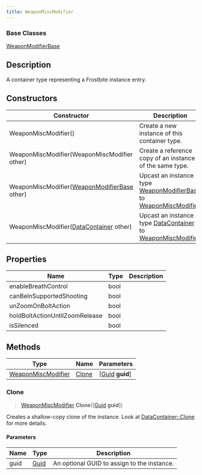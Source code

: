 ```yaml
---
title: WeaponMiscModifier
---
```

### Base Classes

[WeaponModifierBase](/vext/ref/fb/weaponmodifierbase/)

## Description

A container type representing a Frostbite instance entry.

## Constructors

| Constructor                                                                   | Description                                                                                                                 |
| ----------------------------------------------------------------------------- | --------------------------------------------------------------------------------------------------------------------------- |
| WeaponMiscModifier()                                                          | Create a new instance of this container type.                                                                               |
| WeaponMiscModifier(WeaponMiscModifier other)                                  | Create a reference copy of an instance of the same type.                                                                    |
| WeaponMiscModifier([WeaponModifierBase](/vext/ref/fb/weaponmodifierbase/) other)            | Upcast an instance of type [WeaponModifierBase](/vext/ref/fb/weaponmodifierbase/) to [WeaponMiscModifier](/vext/ref/fb/weaponmiscmodifier/).            |
| WeaponMiscModifier([DataContainer](/vext/ref/shared/class/datacontainer) other) | Upcast an instance of type [DataContainer](/vext/ref/shared/class/datacontainer) to [WeaponMiscModifier](/vext/ref/fb/weaponmiscmodifier/). |

## Properties

| Name                           | Type | Description |
| ------------------------------ | ---- | ----------- |
| enableBreathControl            | bool |             |
| canBeInSupportedShooting       | bool |             |
| unZoomOnBoltAction             | bool |             |
| holdBoltActionUntilZoomRelease | bool |             |
| isSilenced                     | bool |             |

## Methods

| Type                                     | Name            | Parameters                                     |
| ---------------------------------------- | --------------- | ---------------------------------------------- |
| [WeaponMiscModifier](/vext/ref/fb/weaponmiscmodifier/) | [Clone](#clone) | \[[Guid](/vext/ref/shared/class/guid) **guid**\] |

### Clone

> [WeaponMiscModifier](/vext/ref/fb/weaponmiscmodifier/) **Clone**(\[[Guid](/vext/ref/shared/class/guid) **guid**\])

Creates a shallow-copy clone of the instance. Look at [DataContainer::Clone](/vext/ref/shared/class/datacontainer#clone) for more details.

#### Parameters

| Name | Type         | Description                                 |
| ---- | ------------ | ------------------------------------------- |
| guid | [Guid](/vext/ref/shared/class/guid/) | An optional GUID to assign to the instance. |
